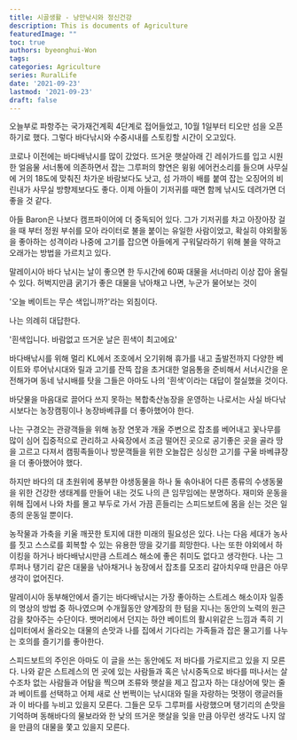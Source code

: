 ```yaml
---
title: 시골생활 - 낭만낚시와 정신건강
description: This is documents of Agriculture
featuredImage: ""
toc: true
authors: byeonghui-Won
tags:
categories: Agriculture
series: RuralLife
date: '2021-09-23'
lastmod: '2021-09-23'
draft: false
---
```


오늘부로 파항주는 국가재건계획 4단계로 접어들었고, 10월 1일부터 티오만 섬을 오픈하기로 했다. 그렇다 바다낚시와 수중시내를 스토킹할 시간이 오고있다. 

코로나 이전에는 바다배낚시를 많이 갔었다. 뜨거운 햇살아래 긴 레쉬가드를 입고 시원한 얼음물 서너통에 의존하면서 잡는 그루퍼의 향연은 윙윙 에어컨소리를 들으며 사무실에 거의 18도에 맞춰진 차가운 바람보다도 낫고, 섬 가까이 배를 붙여 잡는 오징어의 비린내가 사무실 방향제보다도 좋다. 이제 아들이 기저귀를 때면 함께 낚시도 데려가면 더 좋을 것 같다. 

아들 Baron은 나보다 캠프파이어에 더 중독되어 있다. 그가 기저귀를 차고 아장아장 걸을 때 부터 정원 부쉬를 모아 라이터로 불을 붙이는 유일한 사람이었고, 확실히 야외활동을 좋아하는 성격이라 나중에 고기를 잡으면 아들에게 구워달라하기 위해 불을 약하고 오래가는 방법을 가르치고 있다. 

말레이시아 바다 낚시는 날이 좋으면 한 두시간에 60짜 대물을 서너마리 이상 잡아 올릴 수 있다. 허벅지만큼 굵기가 좋은 대물을 낚아채고 나면, 누군가 물어보는 것이 

'오늘 베이트는 무슨 색입니까?'라는 외침이다. 

나는 의례히 대답한다. 

'흰색입니다. 바람없고 뜨거운 날은 흰색이 최고에요'

바다배낚시를 위해 멀리 KL에서 조호에서 오기위해 휴가를 내고 출발전까지 다양한 베이트와 루어낚시대와 릴과 고기를 잔뜩 잡을 초거대한 얼음통을 준비해서 서너시간을 운전해가며 동네 낚시배를 탓을 그들은 아마도 나의 '흰색'이라는 대답이 절실했을 것이다. 

바닷물을 마음대로 끌어다 쓰지 못하는 복합축산농장을 운영하는 나로서는 사실 바다낚시보다는 농장캠핑이나 농장바베큐를 더 좋아했어야 한다. 

나는 구경오는 관광객들을 위해 농장 연못과 개울 주변으로 잡초를 베어내고 꽃나무를 많이 심어 집중적으로 관리하고 사육장에서 조금 떨어진 곳으로 공기좋은 곳을 골라 땅을 고르고 다져서 캠핑족들이나 방문객들을 위한 오늘잡은 싱싱한 고기를 구울 바베큐장을 더 좋아했어야 했다. 

하지만 바다의 대 초원위에 풍부한 야생동물을 하나 둘 솎아내어 다른 종류의 수생동물을 위한 건강한 생태계를 만들어 내는 것도 나의 큰 임무임에는 분명하다. 재미와 운동을 위해 집에서 나와 차를 몰고 부두로 가서 가끔 흔들리는 스피드보트에 몸을 싣는 것은 일종의 운동일 뿐이다.      

농작물과 가축을 키울 깨끗한 토지에 대한 미래의 필요성은 있다. 나는 다음 세대가 농사를 짓고 스스로를 회복할 수 있는 유용한 땅을 갖기를 희망한다. 나는 또한 야외에서 하이킹을 하거나 바다배낚시만큼 스트레스 해소에 좋은 취미도 없다고 생각한다. 나는 그루퍼나 탱기리 같은 대물을 낚아채거나 농장에서 잡초를 모조리 갈아치우때 만큼은 아무 생각이 없어진다.

말레이시아 동부해안에서 즐기는 바다배낚시는 가장 좋아하는 스트레스 해소이자 일종의 명상의 방법 중 하나였으며 수개월동안 양계장의 한 텀을 지나는 동안의 노력의 원근감을 찾아주는 수단이다. 뱃머리에서 던지는 하얀 베이트의 활시위같은 느낌과 족히 기십미터에서 올라오는 대물의 손맛과 나를 집에서 기다리는 가족들과 잡은 물고기를 나누는 호의를 즐기기를 좋아한다. 

스피드보트의 주인은 아마도 이 글을 쓰는 동안에도 저 바다를 가로지르고 있을 지 모른다. 나와 같은 스트레스의 먼 곳에 있는 사람들과 혹은 낚시중독으로 바다를 떠나서는 살 수조차 없는 사람들과 어탐을 찍으며 조류와 햇살을 제고 잡고자 하는 대상어에 맞는 줄과 베이트를 선택하고 어제 새로 산 번쩍이는 낚시대와 릴을 자랑하는 멋쟁이 랭글러들과 이 바다를 누비고 있을지 모른다. 그들은 모두 그루퍼를 사랑했으며 탱기리의 손맛을 기억하며 동해바다의 물보라와 한 낮의 뜨거운 햇살을 잊을 만큼 아무런 생각도 나지 않을 만큼의 대물을 쫓고 있을지 모른다. 
